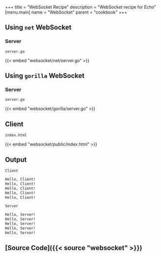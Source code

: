 +++
title = "WebSocket Recipe"
description = "WebSocket recipe for Echo"
[menu.main]
  name = "WebSocket"
  parent = "cookbook"
+++

## Using `net` WebSocket

### Server

`server.go`

{{< embed "websocket/net/server.go" >}}

## Using `gorilla` WebSocket

### Server

`server.go`

{{< embed "websocket/gorilla/server.go" >}}

## Client

`index.html`

{{< embed "websocket/public/index.html" >}}

## Output

`Client`

```sh
Hello, Client!
Hello, Client!
Hello, Client!
Hello, Client!
Hello, Client!
```

`Server`

```sh
Hello, Server!
Hello, Server!
Hello, Server!
Hello, Server!
Hello, Server!
```

## [Source Code]({{< source "websocket" >}})

